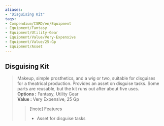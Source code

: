 ```yaml
---
aliases:
- "Disguising Kit"
tags:
- Compendium/CSRD/en/Equipment
- Equipment/Fantasy
- Equipment/Utility-Gear
- Equipment/Value/Very-Expensive
- Equipment/Value/25-Gp
- Equipment/Asset
---
```


  
## Disguising Kit  
  
>Makeup, simple prosthetics, and a wig or two, suitable for disguises for a theatrical production. Provides an asset on disguise tasks. Some parts are reusable, but the kit runs out after about five uses.  
> **Options :** Fantasy, Utility Gear  
> **Value :** Very Expensive, 25 Gp  
>>[!note] Features  
>> - Asset for disguise tasks